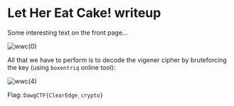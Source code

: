 # Let Her Eat Cake! writeup

Some interesting text on the front page...

![wwc(0)](https://user-images.githubusercontent.com/57829161/79127860-40e74780-7dab-11ea-842f-49a8fd88eeb7.png)

All that we have to perform is to decode the vigener cipher by bruteforcing the key (using `boxentriq` online tool):

![wwc(4)](https://user-images.githubusercontent.com/57829161/79127949-670ce780-7dab-11ea-8ea4-d784902a1047.png)

Flag: `DawgCTF{ClearEdge_crypto}`
